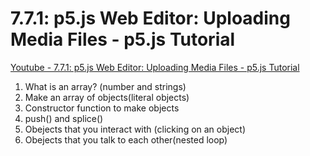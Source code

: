 #  7.7.1: p5.js Web Editor: Uploading Media Files - p5.js Tutorial

[Youtube - 7.7.1: p5.js Web Editor: Uploading Media Files - p5.js Tutorial](https://www.youtube.com/watch?v=rO6M5hj0V-o)

1.  What is an array? (number and strings) 
1.  Make an array of objects(literal objects) 
1.  Constructor function to make objects
1.  push() and splice()
1.  Obejects that you interact with (clicking on an object) 
1.  Obejects that you talk to each other(nested loop)


